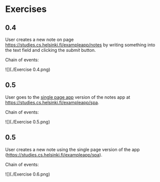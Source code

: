 # Exercises

## 0.4

User creates a new note on page https://studies.cs.helsinki.fi/exampleapp/notes by writing something into the text field and clicking the *submit* button.

Chain of events:

![](./Exercise 0.4.png)

## 0.5

User goes to the [single page app](https://fullstackopen.com/en/part0/fundamentals_of_web_apps#single-page-app) version of the notes app at https://studies.cs.helsinki.fi/exampleapp/spa.

Chain of events:

![](./Exercise 0.5.png)

## 0.5

User creates a new note using the single page version of the app (https://studies.cs.helsinki.fi/exampleapp/spa).

Chain of events:

![](./Exercise 0.6.png)

